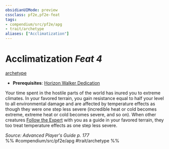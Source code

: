 ```yaml
---
obsidianUIMode: preview
cssclass: pf2e,pf2e-feat
tags:
- compendium/src/pf2e/apg
- trait/archetype
aliases: ["Acclimatization"]
---
```

# Acclimatization  *Feat 4*  
[archetype](../../Rules/traits/archetype.md)  

- **Prerequisites**: [Horizon Walker Dedication](horizon-walker-dedication-apg.md)

Your time spent in the hostile parts of the world has inured you to extreme climates. In your favored terrain, you gain resistance equal to half your level to all environmental damage and are affected by temperature effects as though they were one step less severe (incredible heat or cold becomes extreme, extreme heat or cold becomes severe, and so on). When other creatures [Follow the Expert](../../Rules/actions/follow-the-expert.md) with you as a guide in your favored terrain, they too treat temperature effects as one step less severe.

*Source: Advanced Player's Guide p. 177*  
%% #compendium/src/pf2e/apg #trait/archetype %%